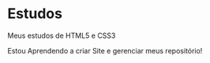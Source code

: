 # Estudos
 Meus estudos de HTML5 e CSS3

 Estou Aprendendo a criar Site e gerenciar meus repositório!
